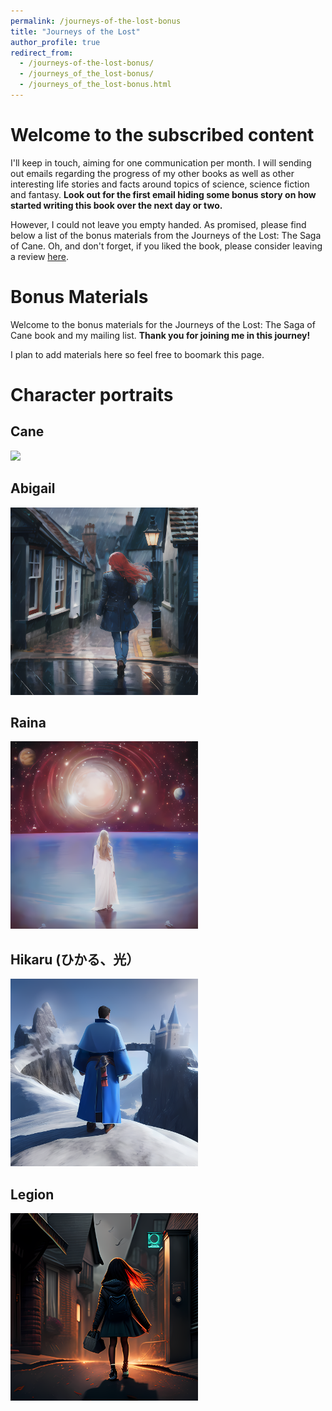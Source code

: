 ```yaml
---
permalink: /journeys-of-the-lost-bonus
title: "Journeys of the Lost"
author_profile: true
redirect_from:
  - /journeys-of-the-lost-bonus/
  - /journeys_of_the_lost-bonus/
  - /journeys_of_the_lost-bonus.html
---
```

# Welcome to the subscribed content

I'll keep in touch, aiming for one communication per month. I will sending out emails regarding the progress of my other books as well as other interesting life stories and facts around topics of science, science fiction and fantasy. **Look out for the first email hiding some bonus story on how started writing this book over the next day or two.**

However, I could not leave you empty handed. As promised, please find below a list of the bonus materials from the Journeys of the Lost: The Saga of Cane. Oh, and don't forget, if you liked the book, please consider leaving a review [here](https://amazon.com).

# Bonus Materials

Welcome to the bonus materials for the Journeys of the Lost: The Saga of Cane book and my mailing list.
**Thank you for joining me in this journey!**

I plan to add materials here so feel free to boomark this page.

# Character portraits

## Cane
<img src="/images/jotl/cane.png" width="300">

## Abigail
<img src="/images/jotl/abigail.png" width="300">

## Raina
<img src="/images/jotl/raina.png" width="300">

## Hikaru (ひかる、光）
<img src="/images/jotl/hikaru.png" width="300">

## Legion
<img src="/images/jotl/legion.png" width="300">

